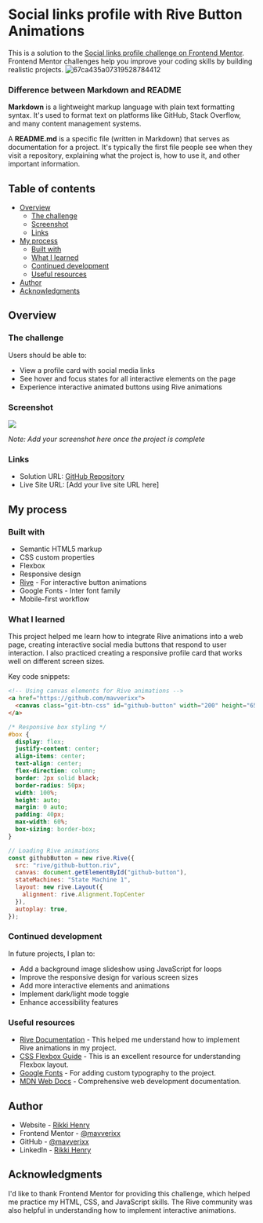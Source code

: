 # Social links profile with Rive Button Animations

This is a solution to the [Social links profile challenge on Frontend Mentor](https://www.frontendmentor.io/challenges/social-links-profile-UG32l9m6dQ). Frontend Mentor challenges help you improve your coding skills by building realistic projects.
![67ca435a07319528784412](https://github.com/user-attachments/assets/1bddb276-04d0-4f9d-b1ca-3bd864926e67)

### Difference between Markdown and README

**Markdown** is a lightweight markup language with plain text formatting syntax. It's used to format text on platforms like GitHub, Stack Overflow, and many content management systems.

A **README.md** is a specific file (written in Markdown) that serves as documentation for a project. It's typically the first file people see when they visit a repository, explaining what the project is, how to use it, and other important information.

## Table of contents

- [Overview](#overview)
  - [The challenge](#the-challenge)
  - [Screenshot](#screenshot)
  - [Links](#links)
- [My process](#my-process)
  - [Built with](#built-with)
  - [What I learned](#what-i-learned)
  - [Continued development](#continued-development)
  - [Useful resources](#useful-resources)
- [Author](#author)
- [Acknowledgments](#acknowledgments)

## Overview

### The challenge

Users should be able to:

- View a profile card with social media links
- See hover and focus states for all interactive elements on the page
- Experience interactive animated buttons using Rive animations

### Screenshot

![](./screenshot.jpg)

*Note: Add your screenshot here once the project is complete*

### Links

- Solution URL: [GitHub Repository](https://github.com/mavverixx/Social-links-profile-page-main)
- Live Site URL: [Add your live site URL here]

## My process

### Built with

- Semantic HTML5 markup
- CSS custom properties
- Flexbox
- Responsive design
- [Rive](https://rive.app/) - For interactive button animations
- Google Fonts - Inter font family
- Mobile-first workflow

### What I learned

This project helped me learn how to integrate Rive animations into a web page, creating interactive social media buttons that respond to user interaction. I also practiced creating a responsive profile card that works well on different screen sizes.

Key code snippets:

```html
<!-- Using canvas elements for Rive animations -->
<a href="https://github.com/mavverixx">
  <canvas class="git-btn-css" id="github-button" width="200" height="65"></canvas>
</a>
```

```css
/* Responsive box styling */
#box {
  display: flex;
  justify-content: center;
  align-items: center;
  text-align: center;
  flex-direction: column;
  border: 2px solid black;
  border-radius: 50px;
  width: 100%;
  height: auto;
  margin: 0 auto;
  padding: 40px;
  max-width: 60%;
  box-sizing: border-box;
}
```

```js
// Loading Rive animations
const githubButton = new rive.Rive({
  src: "rive/github-button.riv",
  canvas: document.getElementById("github-button"),
  stateMachines: "State Machine 1",
  layout: new rive.Layout({
    alignment: rive.Alignment.TopCenter
  }),
  autoplay: true,
});
```

### Continued development

In future projects, I plan to:

- Add a background image slideshow using JavaScript for loops
- Improve the responsive design for various screen sizes
- Add more interactive elements and animations
- Implement dark/light mode toggle
- Enhance accessibility features

### Useful resources

- [Rive Documentation](https://rive.app/docs) - This helped me understand how to implement Rive animations in my project.
- [CSS Flexbox Guide](https://css-tricks.com/snippets/css/a-guide-to-flexbox/) - This is an excellent resource for understanding Flexbox layout.
- [Google Fonts](https://fonts.google.com/) - For adding custom typography to the project.
- [MDN Web Docs](https://developer.mozilla.org/) - Comprehensive web development documentation.

## Author

- Website - [Rikki Henry](https://www.your-site.com)
- Frontend Mentor - [@mavverixx](https://www.frontendmentor.io/profile/mavverixx)
- GitHub - [@mavverixx](https://github.com/mavverixx)
- LinkedIn - [Rikki Henry](https://www.linkedin.com/in/rikkihenry/)

## Acknowledgments

I'd like to thank Frontend Mentor for providing this challenge, which helped me practice my HTML, CSS, and JavaScript skills. The Rive community was also helpful in understanding how to implement interactive animations.

